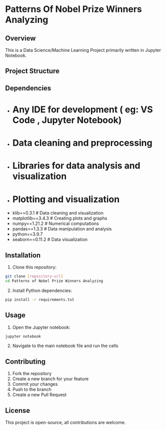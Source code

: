# Patterns Of Nobel Prize Winners Analyzing

## Overview
This is a Data Science/Machine Learning Project primarily written in Jupyter Notebook.

## Project Structure

## Dependencies
- # Any IDE for development ( eg: VS Code , Jupyter Notebook)
- # Data cleaning and preprocessing
- # Libraries for data analysis and visualization
- # Plotting and visualization
- klib==0.3.1 # Data cleaning and visualization
- matplotlib==3.4.3 # Creating plots and graphs
- numpy==1.21.2 # Numerical computations
- pandas==1.3.3 # Data manipulation and analysis
- python==3.9.7
- seaborn==0.11.2 # Data visualization

## Installation

1. Clone this repository:
 ```bash
 git clone [repository-url]
 cd Patterns of Nobel Prize Winners Analyzing
 ```

2. Install Python dependencies:
 ```bash
 pip install -r requirements.txt
 ```

## Usage

1. Open the Jupyter notebook:
 ```bash
 jupyter notebook
 ```

2. Navigate to the main notebook file and run the cells

## Contributing

1. Fork the repository
2. Create a new branch for your feature
3. Commit your changes
4. Push to the branch
5. Create a new Pull Request

## License

This project is open-source, all contributions are welcome.